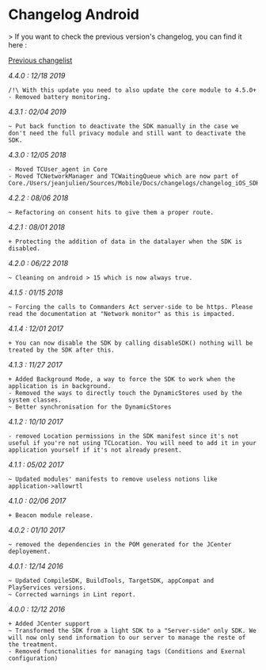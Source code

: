 Changelog Android
=================

<div class="warning"></div>
>  If you want to check the previous version's changelog, you can find it here :

[Previous changelist](../res/changelog_Android_3.md)

*4.4.0 : 12/18 2019*

	/!\ With this update you need to also update the core module to 4.5.0+
	- Removed battery monitoring.

*4.3.1 : 02/04 2019*

	~ Put back function to deactivate the SDK manually in the case we don't need the full privacy module and still want to deactivate the SDK.

*4.3.0 : 12/05 2018*

	- Moved TCUser_agent in Core
	- Moved TCNetworkManager and TCWaitingQueue which are now part of Core./Users/jeanjulien/Sources/Mobile/Docs/changelogs/changelog_iOS_SDK.md

*4.2.2 : 08/06 2018*

	~ Refactoring on consent hits to give them a proper route.

*4.2.1 : 08/01 2018*

	+ Protecting the addition of data in the datalayer when the SDK is disabled.

*4.2.0 : 06/22 2018*

	~ Cleaning on android > 15 which is now always true.

*4.1.5 : 01/15 2018*

	~ Forcing the calls to Commanders Act server-side to be https. Please read the documentation at "Network monitor" as this is impacted.

*4.1.4 : 12/01 2017*

	+ You can now disable the SDK by calling disableSDK() nothing will be treated by the SDK after this.

*4.1.3 : 11/27 2017*

	+ Added Background Mode, a way to force the SDK to work when the application is in background.
	- Removed the ways to directly touch the DynamicStores used by the system classes.
	~ Better synchronisation for the DynamicStores

*4.1.2 : 10/10 2017*

	- removed Location permissions in the SDK manifest since it's not useful if you're not using TCLocation. You will need to add it in your application yourself if it's not already present.

*4.1.1 : 05/02 2017*

	~ Updated modules' manifests to remove useless notions like application->allowrtl

*4.1.0 : 02/06 2017*

	+ Beacon module release.

*4.0.2 : 01/10 2017*

	~ removed the dependencies in the POM generated for the JCenter deployement.

*4.0.1 : 12/14 2016*

	~ Updated CompileSDK, BuildTools, TargetSDK, appCompat and PlayServices versions.
	~ Corrected warnings in Lint report.

*4.0.0 : 12/12 2016*

    + Added JCenter support
    ~ Transformed the SDK from a light SDK to a "Server-side" only SDK. We will now only send information to our server to manage the reste of the treatment.
    - Removed functionalities for managing tags (Conditions and Exernal configuration)
